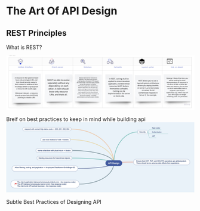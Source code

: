 # The Art Of API Design

## REST Principles

What is REST?

![alt text](https://github.com/JITES/TheArtOfAPIDesign/blob/master/Resources/REST.jpg)

Breif on best practices to keep in mind while building api
![alt text](https://github.com/JITES/TheArtOfAPIDesign/blob/master/Resources/API.jpg)


Subtle Best Practices of Designing API 
